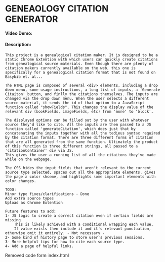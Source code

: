 # GENEAOLOGY CITATION GENERATOR
#### Video Demo:  <URL HERE>
#### Description:
    This project is a genealogical citation maker. It is designed to be a static Chrome Extention with which users can quickly create citations from genealogical source materials. Even though there are plenty of citation makers currently available on the web, this one is specifically for a genealogical citation format that is not found on Easybib et. al...

    The HTML page is composed of several <div> elements, including a drop down menu, some usage instructions, a long list of inputs, a 'Generate Citaiton' button, and finlly the citations themselves. The inputs are changed via the drop down menu. When the user selects a different source material, it sends the id of that option to a JavaScript function called "showFields". This changes the display value of the relevant div (bookFields, imageFields, etc) from 'none' to 'block'.

    The displayed options can be filled out by the user with whatever source they'd like to cite. All the inputs are then passed to a JS function called 'generateCitation', which does just that by concatenating the inputs together with all the tedious syntax required by the citation format. There are three different forms of citation that are all generated from the same function. Ultimately the product of this function is three different strings, all passed to a 'citationContainer' div via JS.
    This gives the user a running list of all the citaitons they've made while on the webpage.

    The CSS hides the input fields that aren't relevant to the current source type selected, spaces out all the appropriate elements, gives the page a color shceme, and highlights some important elements with color changes.

    TODO: 
    Minor typo fixes/clarifications - Done
    Add extra source types
    Upload as Chrome Extention

    Future features to add:
    1- JS logic to create a correct citation even if certain fields are missing
        This is likely achieved with a conditional wrapping each value.
        If value exists then include it and it's relevant punctuation, otherwise omit it entirely. - Not necessary -
    2- Some kind of history page to store user's previous sessions.
    3- More helpful tips for how to cite each source type.
    4- Add a page of helpful links.

Removed code form index.html
    <script>
        document.addEventListener("DOMContentLoaded", function() {
            showFields();
        });
    </script>